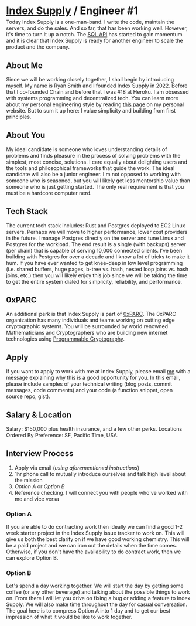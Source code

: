 <title>Index Supply / Engineer #1</title>

<style>
    h1 {
        margin-bottom: 0;
    }
    p {
        margin: 5px 0 0 0;
    }
</style>

# [Index Supply](/) / Engineer \#1

Today Index Supply is a one-man-band. I write the code, maintain the servers, and do the sales. And so far, that has been working well. However, it's time to turn it up a notch. The [SQL API](https://www.indexsupply.net) has started to gain momentum and it is clear that Index Supply is ready for another engineer to scale the product and the company.

## About Me

Since we will be working closely together, I shall begin by introducing myself. My name is Ryan Smith and I founded Index Supply in 2022\. Before that I co-founded Chain and before that I was \#18 at Heroku. I am obsessed with systems programming and decentralized tech. You can learn more about my personal engineering style by reading [this page](https://r.32k.io/eng-inspiration) on my personal website. But to sum it up here: I value simplicity and building from first principles.

## About You

My ideal candidate is someone who loves understanding details of problems and finds pleasure in the process of solving problems with the simplest, most concise, solutions. I care equally about delighting users and the tools and philosophical frameworks that guide the work. The ideal candidate will also be a junior engineer. I'm not opposed to working with someone who is seasoned, but you will likely get less mentorship value than someone who is just getting started. The only real requirement is that you must be a hardcore computer nerd.

## Tech Stack

The current tech stack includes: Rust and Postgres deployed to EC2 Linux servers. Perhaps we will move to higher performance, lower cost providers in the future. I manage Postgres directly on the server and tune Linux and Postgres for the workload. The end result is a single (with backups) server (per chain) that is capable of serving 10,000 connected clients. I’ve been building with Postgres for over a decade and I know a lot of tricks to make it hum. If you have ever wanted to get knee-deep in low level programming (i.e. shared buffers, huge pages, b-tree vs. hash, nested loop joins vs. hash joins, etc.) then you will likely enjoy this job since we will be taking the time to get the entire system dialed for simplicity, reliability, and performance.

## 0xPARC

An additional perk is that Index Supply is part of [0xPARC](https://0xparc.org). The 0xPARC organization has many individuals and teams working on cutting edge cryptographic systems. You will be surrounded by world renowned Mathematicians and Cryptographers who are building new internet technologies using [Programmable Cryptography](https://0xparc.org/blog/programmable-cryptography-1).

## Apply

If you want to apply to work with me at Index Supply, please email [me](mailto:ryan@indexsupply.com) with a message explaining why this is a good opportunity for you. In this email, please include samples of your technical writing (blog posts, commit messages, code comments) and your code (a function snippet, open source repo, gist).

## Salary & Location

Salary: $150,000 plus health insurance, and a few other perks.
Locations Ordered By Preference: SF, Pacific Time, USA.

## Interview Process

1. Apply via email (_using aforementioned instructions_)
2. 1hr phone call to mutually introduce ourselves and talk high level about the mission
3. *Option A* or *Option B*
4. Reference checking. I will connect you with people who've worked with me and vice versa

### Option A

If you are able to do contracting work then ideally we can find a good 1-2 week starter project in the Index Supply issue tracker to work on. This will give us both the best clarity on if we have good working chemistry. This will be a paid project and we can iron out the details when the time comes. Otherwise, if you don't have the availability to do contract work, then we can explore Option B.

### Option B

Let's spend a day working together. We will start the day by getting some coffee (or any other beverage) and talking about the possible things to work on. From there I will let you drive on fixing a bug or adding a feature to Index Supply. We will also make time throughout the day for casual conversation. The goal here is to compress Option A into 1 day and to get our best impression of what it would be like to work together.
